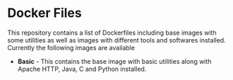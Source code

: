 # Docker Files

This repository contains a list of Dockerfiles including base images with some utilities as well as images with different tools and softwares installed.
Currently the following images are available
* **Basic** - This contains the base image with basic utilities along with Apache HTTP, Java, C and Python installed.
